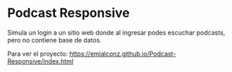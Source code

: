 # Podcast Responsive
 Simula un login a un sitio web donde al ingresar podes escuchar podcasts, pero no contiene base de datos.
 
 Para ver el proyecto: https://emialconz.github.io/Podcast-Responsive/index.html
